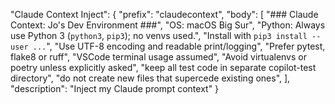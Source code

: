 "Claude Context Inject": {
  "prefix": "claudecontext",
  "body": [
    "### Claude Context: Jo's Dev Environment ###",
    "OS: macOS Big Sur",
    "Python: Always use Python 3 (`python3`, `pip3`); no venvs used.",
    "Install with `pip3 install --user ...`",
    "Use UTF-8 encoding and readable print/logging",
    "Prefer pytest, flake8 or ruff",
    "VSCode terminal usage assumed",
    "Avoid virtualenvs or poetry unless explicitly asked",
    "keep all test code in separate copilot-test directory",
    "do not create new files that supercede existing ones",
  ],
  "description": "Inject my Claude prompt context"
}
